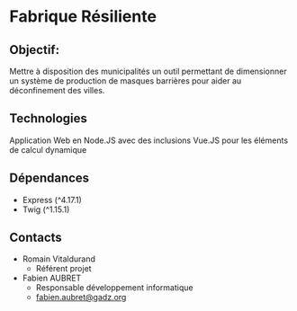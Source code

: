 # Fabrique Résiliente

## Objectif:
Mettre à disposition des municipalités un outil permettant de dimensionner un système de production de masques barrières pour aider au déconfinement des villes.

## Technologies
Application Web en Node.JS avec des inclusions Vue.JS pour les éléments de calcul dynamique

## Dépendances
- Express (^4.17.1)
- Twig (^1.15.1)

## Contacts
- Romain Vitaldurand
    - Référent projet
- Fabien AUBRET
    - Responsable développement informatique
    - fabien.aubret@gadz.org